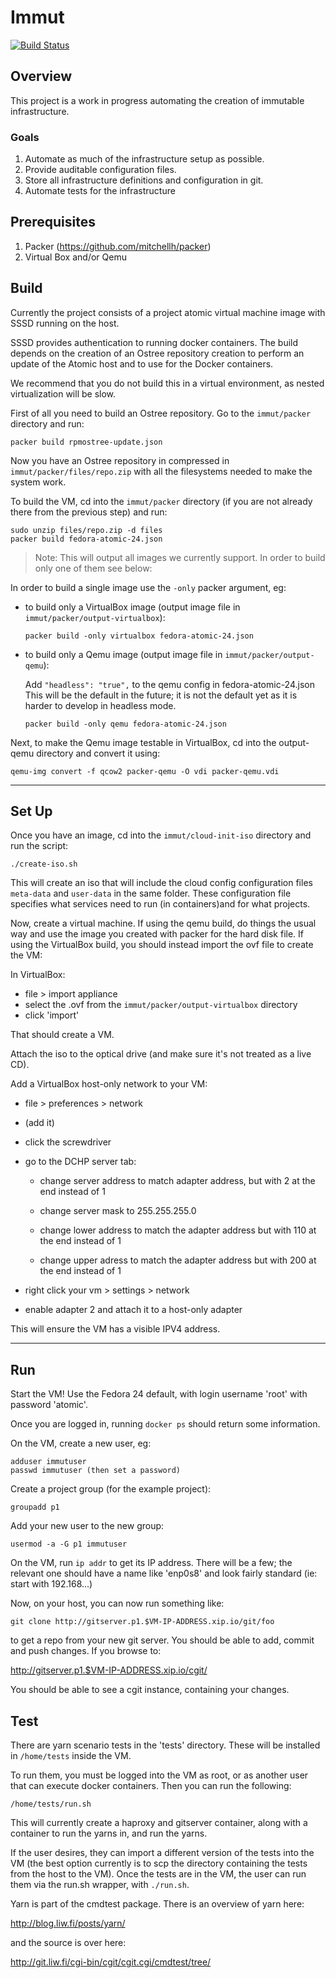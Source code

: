# Immut

[![Build Status](http://52.209.28.64:8080/buildStatus/icon?job=immut-aws)](http://52.209.28.64:8080/job/immut-aws/)

## Overview

This project is a work in progress automating the creation of immutable
infrastructure.

### Goals

1. Automate as much of the infrastructure setup as possible.
2. Provide auditable configuration files.
3. Store all infrastructure definitions and configuration in git.
4. Automate tests for the infrastructure

## Prerequisites

1. Packer (https://github.com/mitchellh/packer)
2. Virtual Box and/or Qemu

## Build

Currently the project consists of a project atomic virtual machine image with
SSSD running on the host. 

SSSD provides authentication to running docker containers. The build depends
on the creation of an Ostree repository creation to perform an update of the
Atomic host and to use for the Docker containers.

We recommend that you do not build this in a virtual environment, as nested
virtualization will be slow.

First of all you need to build an Ostree repository. Go to the
`immut/packer` directory and run:

    packer build rpmostree-update.json

Now you have an Ostree repository in compressed in `immut/packer/files/repo.zip`
with all the filesystems needed to make the system work.

To build the VM, cd into the `immut/packer` directory (if you are not already
there from the previous step) and run:

    sudo unzip files/repo.zip -d files
    packer build fedora-atomic-24.json

> Note: This will output all images we currently support. In order to build
> only one of them see below:


In order to build a single image use the `-only` packer argument, eg:

*   to build only a VirtualBox image (output image file in `immut/packer/output-virtualbox`):

        packer build -only virtualbox fedora-atomic-24.json

*   to build only a Qemu image (output image file in `immut/packer/output-qemu`):

    Add `"headless": "true",` to the qemu config in fedora-atomic-24.json
    This will be the default in the future; it is not the default yet
    as it is harder to develop in headless mode.

        packer build -only qemu fedora-atomic-24.json

Next, to make the Qemu image testable in VirtualBox, cd into the
output-qemu directory and convert it using:

    qemu-img convert -f qcow2 packer-qemu -O vdi packer-qemu.vdi

---

## Set Up

Once you have an image, cd into the `immut/cloud-init-iso` directory and run
the script:

    ./create-iso.sh

This will create an iso that will include the cloud config
configuration files `meta-data` and `user-data` in the same folder. These
configuration file specifies what services need to run (in containers)and
for what projects.

Now, create a virtual machine. If using the qemu build, do things the usual
way and use the image you created with packer for the hard disk file. If using
the VirtualBox build, you should instead import the ovf file to create the
VM:

In VirtualBox:

* file > import appliance
* select the .ovf from the `immut/packer/output-virtualbox` directory
* click 'import'

That should create a VM.

Attach the iso to the optical drive (and make sure it's not
treated as a live CD).

Add a VirtualBox host-only network to your VM:

* file > preferences > network

* (add it)

* click the screwdriver

* go to the DCHP server tab:

  * change server address to match adapter address, but with 2
    at the end instead of 1

  * change server mask to 255.255.255.0

  * change lower address to match the adapter address but with 
    110 at the end instead of 1

  * change upper adress to match the adapter address but with 200
    at the end instead of 1

* right click your vm > settings > network

* enable adapter 2 and attach it to a host-only adapter

This will ensure the VM has a visible IPV4 address.

---

## Run

Start the VM! Use the Fedora 24 default, with login username 'root' with
password 'atomic'.

Once you are logged in, running `docker ps` should return some information.

On the VM, create a new user, eg:

    adduser immutuser
    passwd immutuser (then set a password)

Create a project group (for the example project):
    
    groupadd p1

Add your new user to the new group:

    usermod -a -G p1 immutuser

On the VM, run `ip addr` to get its IP address. There will be a few; the
relevant one should have a name like 'enp0s8' and look fairly standard
(ie: start with 192.168...)

Now, on your host, you can now run something like: 

    git clone http://gitserver.p1.$VM-IP-ADDRESS.xip.io/git/foo

to get a repo from your new git server. You should be able to add, commit
and push changes. If you browse to:

  http://gitserver.p1.$VM-IP-ADDRESS.xip.io/cgit/

You should be able to see a cgit instance, containing your changes.

## Test

There are yarn scenario tests in the 'tests' directory. These will be
installed in `/home/tests` inside the VM.

To run them, you must be logged into the VM as root, or as another
user that can execute docker containers. Then you can run the
following:

    /home/tests/run.sh

This will currently create a haproxy and gitserver container,
along with a container to run the yarns in, and run the yarns.

If the user desires, they can import a different version of the tests
into the VM (the best option currently is to scp the directory
containing the tests from the host to the VM). Once the tests are in
the VM, the user can run them via the run.sh wrapper, with `./run.sh`.

Yarn is part of the cmdtest package. There is an overview of yarn here:

http://blog.liw.fi/posts/yarn/

and the source is over here:

http://git.liw.fi/cgi-bin/cgit/cgit.cgi/cmdtest/tree/
